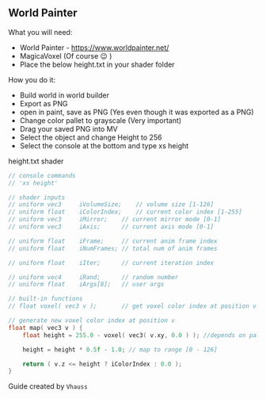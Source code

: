## World Painter

What you will need:
- World Painter - https://www.worldpainter.net/
- MagicaVoxel (Of course 😉 )
- Place the below height.txt in your shader folder

How you do it:
- Build world in world builder
- Export as PNG
- open in paint, save as PNG (Yes even though it was exported as a PNG)
- Change color pallet to grayscale (Very important)
- Drag your saved PNG into MV
- Select the object and change Height to 256
- Select the console at the bottom and type xs height

height.txt shader
```c
// console commands
// 'xs height'

// shader inputs
// uniform vec3 	iVolumeSize;	// volume size [1-126]
// uniform float	iColorIndex;	// current color index [1-255]
// uniform vec3		iMirror;	// current mirror mode [0-1]
// uniform vec3		iAxis;		// current axis mode [0-1]

// uniform float	iFrame;		// current anim frame index
// uniform float 	iNumFrames;	// total num of anim frames

// uniform float 	iIter;		// current iteration index

// uniform vec4		iRand;		// random number
// uniform float	iArgs[8];	// user args

// built-in functions
// float voxel( vec3 v );		// get voxel color index at position v

// generate new voxel color index at position v
float map( vec3 v ) {
	float height = 255.0 - voxel( vec3( v.xy, 0.0 ) ); //depends on palette

	height = height * 0.5f - 1.0; // map to range [0 - 126]

	return ( v.z <= height ? iColorIndex : 0.0 );
}
```

Guide created by `Vhauss`
